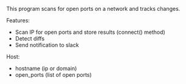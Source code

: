 This program scans for open ports on a network and tracks changes.

Features:
- Scan IP for open ports and store results (connect() method)
- Detect diffs
- Send notification to slack

Host:
- hostname (ip or domain)
- open_ports (list of open ports)
